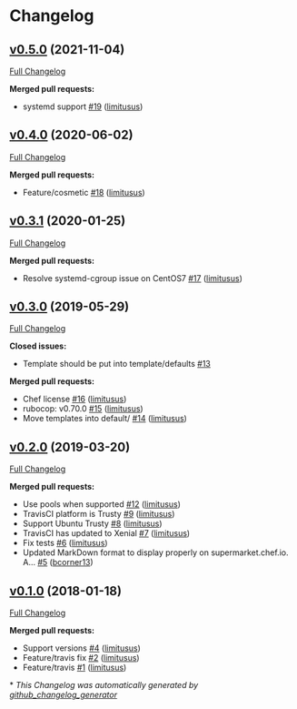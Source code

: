 # Changelog

## [v0.5.0](https://github.com/elastic-infra/chrony_ii/tree/v0.5.0) (2021-11-04)

[Full Changelog](https://github.com/elastic-infra/chrony_ii/compare/v0.4.0...v0.5.0)

**Merged pull requests:**

- systemd support [\#19](https://github.com/elastic-infra/chrony_ii/pull/19) ([limitusus](https://github.com/limitusus))

## [v0.4.0](https://github.com/elastic-infra/chrony_ii/tree/v0.4.0) (2020-06-02)

[Full Changelog](https://github.com/elastic-infra/chrony_ii/compare/v0.3.1...v0.4.0)

**Merged pull requests:**

- Feature/cosmetic [\#18](https://github.com/elastic-infra/chrony_ii/pull/18) ([limitusus](https://github.com/limitusus))

## [v0.3.1](https://github.com/elastic-infra/chrony_ii/tree/v0.3.1) (2020-01-25)

[Full Changelog](https://github.com/elastic-infra/chrony_ii/compare/v0.3.0...v0.3.1)

**Merged pull requests:**

- Resolve systemd-cgroup issue on CentOS7 [\#17](https://github.com/elastic-infra/chrony_ii/pull/17) ([limitusus](https://github.com/limitusus))

## [v0.3.0](https://github.com/elastic-infra/chrony_ii/tree/v0.3.0) (2019-05-29)

[Full Changelog](https://github.com/elastic-infra/chrony_ii/compare/v0.2.0...v0.3.0)

**Closed issues:**

- Template should be put into template/defaults [\#13](https://github.com/elastic-infra/chrony_ii/issues/13)

**Merged pull requests:**

- Chef license [\#16](https://github.com/elastic-infra/chrony_ii/pull/16) ([limitusus](https://github.com/limitusus))
- rubocop: v0.70.0 [\#15](https://github.com/elastic-infra/chrony_ii/pull/15) ([limitusus](https://github.com/limitusus))
- Move templates into default/ [\#14](https://github.com/elastic-infra/chrony_ii/pull/14) ([limitusus](https://github.com/limitusus))

## [v0.2.0](https://github.com/elastic-infra/chrony_ii/tree/v0.2.0) (2019-03-20)

[Full Changelog](https://github.com/elastic-infra/chrony_ii/compare/v0.1.0...v0.2.0)

**Merged pull requests:**

- Use pools when supported [\#12](https://github.com/elastic-infra/chrony_ii/pull/12) ([limitusus](https://github.com/limitusus))
- TravisCI platform is Trusty [\#9](https://github.com/elastic-infra/chrony_ii/pull/9) ([limitusus](https://github.com/limitusus))
- Support Ubuntu Trusty [\#8](https://github.com/elastic-infra/chrony_ii/pull/8) ([limitusus](https://github.com/limitusus))
- TravisCI has updated to Xenial [\#7](https://github.com/elastic-infra/chrony_ii/pull/7) ([limitusus](https://github.com/limitusus))
- Fix tests [\#6](https://github.com/elastic-infra/chrony_ii/pull/6) ([limitusus](https://github.com/limitusus))
- Updated MarkDown format to display properly on supermarket.chef.io. A… [\#5](https://github.com/elastic-infra/chrony_ii/pull/5) ([bcorner13](https://github.com/bcorner13))

## [v0.1.0](https://github.com/elastic-infra/chrony_ii/tree/v0.1.0) (2018-01-18)

[Full Changelog](https://github.com/elastic-infra/chrony_ii/compare/2d26d5f493fe5e4fc94754cd556018c89ce5b499...v0.1.0)

**Merged pull requests:**

- Support versions [\#4](https://github.com/elastic-infra/chrony_ii/pull/4) ([limitusus](https://github.com/limitusus))
- Feature/travis fix [\#2](https://github.com/elastic-infra/chrony_ii/pull/2) ([limitusus](https://github.com/limitusus))
- Feature/travis [\#1](https://github.com/elastic-infra/chrony_ii/pull/1) ([limitusus](https://github.com/limitusus))



\* *This Changelog was automatically generated by [github_changelog_generator](https://github.com/github-changelog-generator/github-changelog-generator)*
